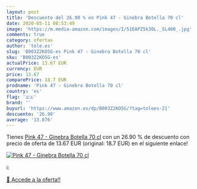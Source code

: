 ```yaml
---
layout: post
title: 'Descuento del 26.90 % en Pink 47 - Ginebra Botella 70 cl'
date: 2020-05-11 08:53:49
image: 'https://m.media-amazon.com/images/I/51EAPZ5k30L._SL400_.jpg'
comments: true
category: ofertas
author: 'tole.es'
slug: 'B003Z2KO5G-es Pink 47 - Ginebra Botella 70 cl'
sku: 'B003Z2KO5G-es'
actualPrice: 13.67 EUR
currency: EUR
price: 13.67
comparePrice: 18.7 EUR
prodname: 'Pink 47 - Ginebra Botella 70 cl'
country: 'es'
flag: '🇪🇸'
brand: ''
buyurl: 'https://www.amazon.es/dp/B003Z2KO5G/?tag=tolees-21'
descuento: '26.90'
average: '13.876'
---
```


Tienes [Pink 47 - Ginebra Botella 70 cl](https://www.amazon.es/dp/B003Z2KO5G/?tag=tolees-21) con un 26.90 % de descuento con precio de oferta de 13.67 EUR (original: 18.7 EUR) en el siguiente enlace!

[![Pink 47 - Ginebra Botella 70 cl](https://m.media-amazon.com/images/I/51EAPZ5k30L._SL400_.jpg)](https://www.amazon.es/dp/B003Z2KO5G/?tag=tolees-21)

ℹ️:


[🛒 Accede a la oferta!!](https://www.amazon.es/dp/B003Z2KO5G/?tag=tolees-21)
